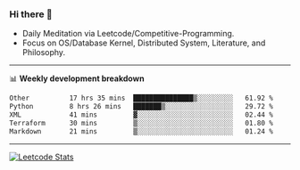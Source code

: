 ### Hi there 👋
* Daily Meditation via Leetcode/Competitive-Programming.
* Focus on OS/Database Kernel, Distributed System, Literature, and Philosophy.

-------

📊 **Weekly development breakdown**
<!--START_SECTION:waka-->

```txt
Other          17 hrs 35 mins  ███████████████▒░░░░░░░░░   61.92 %
Python         8 hrs 26 mins   ███████▒░░░░░░░░░░░░░░░░░   29.72 %
XML            41 mins         ▓░░░░░░░░░░░░░░░░░░░░░░░░   02.44 %
Terraform      30 mins         ▒░░░░░░░░░░░░░░░░░░░░░░░░   01.80 %
Markdown       21 mins         ▒░░░░░░░░░░░░░░░░░░░░░░░░   01.24 %
```

<!--END_SECTION:waka-->

-------

[![Leetcode Stats](https://leetcard.jacoblin.cool/hzhang413?font=Fira+Mono)](https://leetcode.com/fxrc)
<!-- ![image](./cyberpunk-ghost-in-the-shell.gif)
![image](./gis-archive.png) -->
